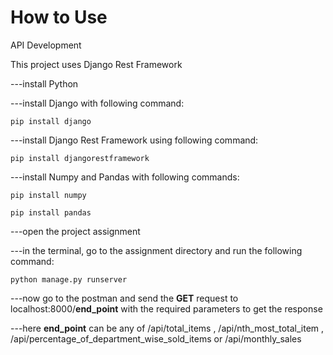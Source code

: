 # How to Use
API Development

This project uses Django Rest Framework

---install Python

---install Django with following command:

    pip install django

---install Django Rest Framework using following command:

    pip install djangorestframework

---install Numpy and Pandas with following commands:

    pip install numpy
    
    pip install pandas

---open the project assignment

---in the terminal, go to the assignment directory and run the following command:

    python manage.py runserver
    
---now go to the postman and send the **GET** request to localhost:8000/**end_point** with the required parameters to get the response

---here **end_point** can be any of /api/total_items , /api/nth_most_total_item , /api/percentage_of_department_wise_sold_items or /api/monthly_sales




